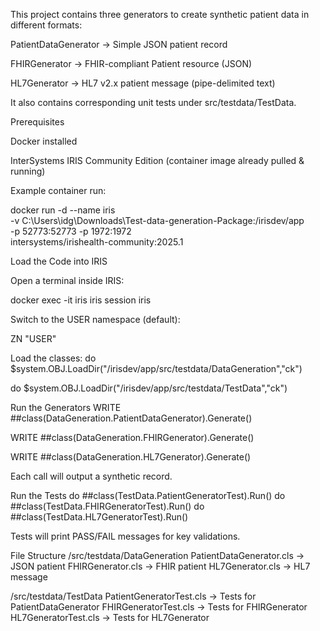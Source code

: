 This project contains three generators to create synthetic patient data in different formats:

PatientDataGenerator → Simple JSON patient record

FHIRGenerator → FHIR-compliant Patient resource (JSON)

HL7Generator → HL7 v2.x patient message (pipe-delimited text)

It also contains corresponding unit tests under src/testdata/TestData.

Prerequisites

Docker
 installed

InterSystems IRIS Community Edition
 (container image already pulled & running)

Example container run:

docker run -d --name iris \
  -v C:\Users\idg\Downloads\Test-data-generation-Package:/irisdev/app \
  -p 52773:52773 -p 1972:1972 \
  intersystems/irishealth-community:2025.1

Load the Code into IRIS

Open a terminal inside IRIS:

docker exec -it iris iris session iris


Switch to the USER namespace (default):

ZN "USER"


Load the classes:
do $system.OBJ.LoadDir("/irisdev/app/src/testdata/DataGeneration","ck")

do $system.OBJ.LoadDir("/irisdev/app/src/testdata/TestData","ck")

Run the Generators
WRITE ##class(DataGeneration.PatientDataGenerator).Generate()

WRITE ##class(DataGeneration.FHIRGenerator).Generate()

WRITE ##class(DataGeneration.HL7Generator).Generate()


Each call will output a synthetic record.

Run the Tests
do ##class(TestData.PatientGeneratorTest).Run()
do ##class(TestData.FHIRGeneratorTest).Run()
do ##class(TestData.HL7GeneratorTest).Run()


Tests will print PASS/FAIL messages for key validations.

File Structure
/src/testdata/DataGeneration
   PatientDataGenerator.cls   → JSON patient
   FHIRGenerator.cls          → FHIR patient
   HL7Generator.cls           → HL7 message

/src/testdata/TestData
   PatientGeneratorTest.cls   → Tests for PatientDataGenerator
   FHIRGeneratorTest.cls      → Tests for FHIRGenerator
   HL7GeneratorTest.cls       → Tests for HL7Generator
